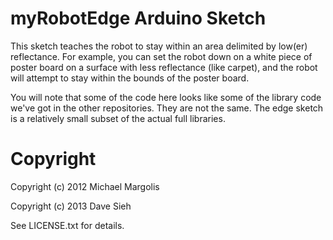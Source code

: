 myRobotEdge Arduino Sketch
==========================

This sketch teaches the robot to stay within an area delimited by low(er)
reflectance. For example, you can set the robot down on a white piece of poster
board on a surface with less reflectance (like carpet), and the robot will
attempt to stay within the bounds of the poster board.

You will note that some of the code here looks like some of the library code we've
got in the other repositories. They are not the same. The edge sketch is a 
relatively small subset of the actual full libraries.

Copyright
=========

Copyright (c) 2012 Michael Margolis

Copyright (c) 2013 Dave Sieh

See LICENSE.txt for details.
